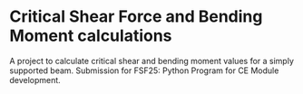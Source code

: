 # Critical Shear Force and Bending Moment calculations
A project to calculate critical shear and bending moment values for a simply supported beam. Submission for FSF25: Python Program for CE Module development.
